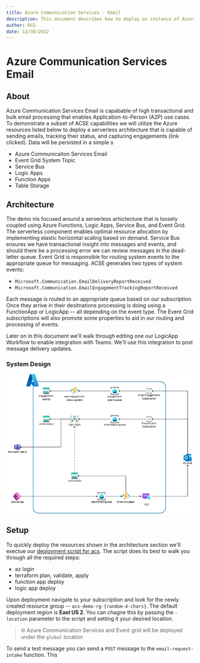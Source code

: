 ```yaml
---
title: Azure Communication Services - Email
description: This document describes how to deploy an instance of Azure Communication Service with Email Services and how to handle email status events and engagements.  
author: RCG
date: 12/30/2022
---
```

# Azure Communication Services Email

## About

Azure Communication Services Email is capabable of high transactional and bulk email processing that enables Application-to-Person (A2P) use cases.  To demonstrate a subset of ACSE capabilities we will utilize the Azure resources listed below to deploy a serverless architecture that is capable of sending emails, tracking their status, and capturing engagements (link clicked).  Data will be persisted in a simple s

- Azure Communicaiton Services Email
- Event Grid System Topic
- Service Bus
- Logic Apps
- Function Apps
- Table Storage

## Architecture

The demo nis focused around a serverless arhictecture that is loosely coupled using Azure Functions, Logic Apps, Service Bus, and Event Grid. The serverless component enables optimal resource allocation by implementing elastic horizontal scaling based on demand. Service Bus ensures we have transactional insight into messages and events, and should there be a processing error we can review messages in the dead-letter queue. Event Grid is responsible for routing system events to the appropriate queue for messaging. ACSE generates two types of system events:

- `Microsoft.Communication.EmailDeliveryReportReceived`
- `Microsoft.Communication.EmailEngagementTrackingReportReceived`

Each message is routed to an appropriate queue based on our subscription.  Once they arrive in their desitnations processing is doing using a FunctionApp or LogicApp -- all depending on the event type. The Event Grid subscriptions will also promote some properties to aid in our routing and processing of events.

Later on in this document we'll walk through editing one our LogicApp Workflow to enable integration with Teams.  We'll use this integration to post message delivery updates.

### System Design

![acs-architecture](../media/acs-email-transmit-serverless.jpg)

## Setup

To quickly deploy the resources shown in the architecture section we'll exectue our [deployment script for acs](../../scripts/deployments/acs/deployment.ps1). The script does its best to walk you through all the required steps:

- az login
- terraform plan, validate, apply
- function app deploy
- logic app deploy

Upon deployment navigate to your subscription and look for the newly created resource group -- `acs-demo-rg-{random-4-chars}`.  The default deployment region is **East US 2**. You can chagne this by passing the `-location` parameter to the script and setting it your desired location.  

> :globe_with_meridians:
> Azure Communication Services and Event grid will be deployed under the `global` location

To send a test message you can send a `POST` message to the `email-request-intake` function.  This 